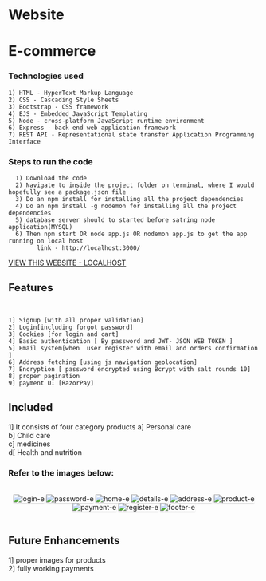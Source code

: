 # Website
# E-commerce

### Technologies used
````text
1) HTML - HyperText Markup Language
2) CSS - Cascading Style Sheets
3) Bootstrap - CSS framework
4) EJS - Embedded JavaScript Templating
5) Node - cross-platform JavaScript runtime environment
6) Express - back end web application framework
7) REST API - Representational state transfer Application Programming Interface
````

### Steps to run the code
````text
  1) Download the code
  2) Navigate to inside the project folder on terminal, where I would hopefully see a package.json file
  3) Do an npm install for installing all the project dependencies
  4) Do an npm install -g nodemon for installing all the project dependencies
  5) database server should to started before satring node application(MYSQL)
  6) Then npm start OR node app.js OR nodemon app.js to get the app running on local host
        link - http://localhost:3000/
````
[VIEW THIS WEBSITE - LOCALHOST](http://localhost:3000/)


## Features
````


1] Signup [with all proper validation] 
2] Login[including forgot password]
3] Cookies [for login and cart]
4] Basic authentication [ By password and JWT- JSON WEB TOKEN ]
5] Email system[when  user register with email and orders confirmation ] 
6] Address fetching [using js navigation geolocation]
7] Encryption [ password encrypted using Bcrypt with salt rounds 10] 
8] proper pagination 
9] payment UI [RazorPay]

````



## Included
1] It consists of four category products 
  a] Personal care <br/>
  b] Child care <br/>
  c] medicines <br/>
  d[ Health and nutrition

  


### Refer to the images below:

<br/>
<div style="text-align: center;">
    <img src="https://res.cloudinary.com/harikrishnar/image/upload/v1693240094/login_fzl4k4.png" alt="login-e" style="max-width:70%;box-shadow:0 2.8px 2.2px rgba(0, 0, 0, 0.12)">
     <img src="https://res.cloudinary.com/harikrishnar/image/upload/v1693240094/password_zsssw0.png" alt="password-e" style="max-width:70%;box-shadow:0 2.8px 2.2px rgba(0, 0, 0, 0.12)">  
     <img src="https://res.cloudinary.com/harikrishnar/image/upload/v1693240095/home_bie4uw.png" alt="home-e" style="max-width:70%;box-shadow:0 2.8px 2.2px rgba(0, 0, 0, 0.12)">
      <img src="https://res.cloudinary.com/harikrishnar/image/upload/v1693240095/details_xjlfmp.png" alt="details-e" style="max-width:70%;box-shadow:0 2.8px 2.2px rgba(0, 0, 0, 0.12)">
       <img src="https://res.cloudinary.com/harikrishnar/image/upload/v1693240094/address_gwl2c2.png" alt="address-e" style="max-width:70%;box-shadow:0 2.8px 2.2px rgba(0, 0, 0, 0.12)">
        <img src="https://res.cloudinary.com/harikrishnar/image/upload/v1693240096/products_tsfvkd.png" alt="product-e" style="max-width:70%;box-shadow:0 2.8px 2.2px rgba(0, 0, 0, 0.12)">         
      <img src="https://res.cloudinary.com/harikrishnar/image/upload/v1693240095/payment_wfjcq8.png" alt="payment-e" style="max-width:70%;box-shadow:0 2.8px 2.2px rgba(0, 0, 0, 0.12)">
    <img src="https://res.cloudinary.com/harikrishnar/image/upload/v1693240095/register_zscbwn.png" alt="register-e" style="max-width:70%;box-shadow:0 2.8px 2.2px rgba(0, 0, 0, 0.12)">
   <img src="https://res.cloudinary.com/harikrishnar/image/upload/v1693240096/footer_pqesoj.png" alt="footer-e" style="max-width:70%;box-shadow:0 2.8px 2.2px rgba(0, 0, 0, 0.12)">
   
   
</div>
<br/>

## Future Enhancements 
1] proper images for products <br/>
2] fully working payments



